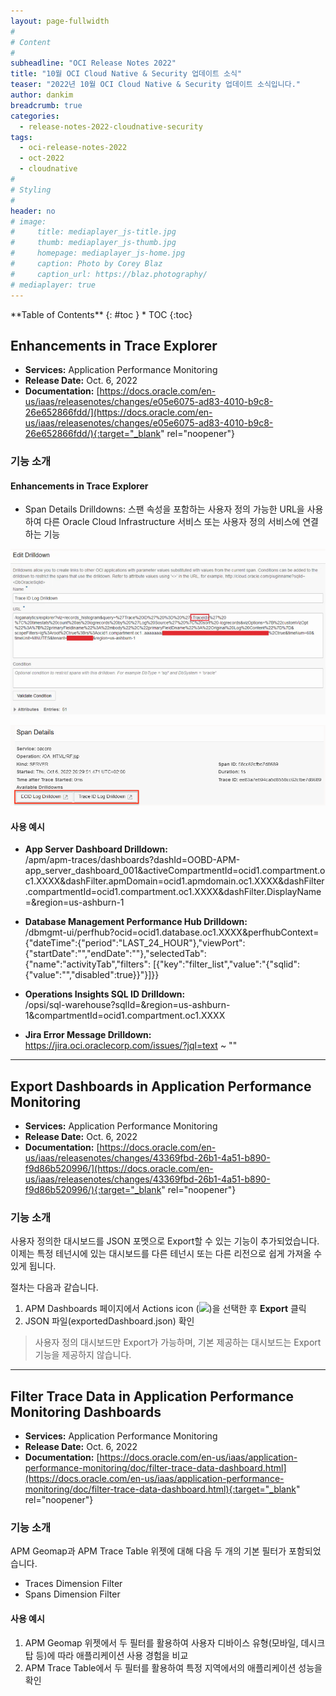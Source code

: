 ```yaml
---
layout: page-fullwidth
#
# Content
#
subheadline: "OCI Release Notes 2022"
title: "10월 OCI Cloud Native & Security 업데이트 소식"
teaser: "2022년 10월 OCI Cloud Native & Security 업데이트 소식입니다."
author: dankim
breadcrumb: true
categories:
  - release-notes-2022-cloudnative-security
tags:
  - oci-release-notes-2022
  - oct-2022
  - cloudnative
#
# Styling
#
header: no
# image:
#     title: mediaplayer_js-title.jpg
#     thumb: mediaplayer_js-thumb.jpg
#     homepage: mediaplayer_js-home.jpg
#     caption: Photo by Corey Blaz
#     caption_url: https://blaz.photography/
# mediaplayer: true
---
```


<div class="panel radius" markdown="1">
**Table of Contents**
{: #toc }
*  TOC
{:toc}
</div>

## Enhancements in Trace Explorer
* **Services:** Application Performance Monitoring
* **Release Date:** Oct. 6, 2022
* **Documentation:** [https://docs.oracle.com/en-us/iaas/releasenotes/changes/e05e6075-ad83-4010-b9c8-26e652866fdd/](https://docs.oracle.com/en-us/iaas/releasenotes/changes/e05e6075-ad83-4010-b9c8-26e652866fdd/){:target="_blank" rel="noopener"} 

### 기능 소개
#### Enhancements in Trace Explorer
* Span Details Drilldowns: 스팬 속성을 포함하는 사용자 정의 가능한 URL을 사용하여 다른 Oracle Cloud Infrastructure 서비스 또는 사용자 정의 서비스에 연결하는 기능

![](/assets/img/cloudnative-security/2022/2022-10-30-cloudnative-security-release-notes-1.png)

![](/assets/img/cloudnative-security/2022/2022-10-30-cloudnative-security-release-notes-2.png)

#### 사용 예시
* **App Server Dashboard Drilldown:**  
/apm/apm-traces/dashboards?dashId=OOBD-APM-app_server_dashboard_001&activeCompartmentId=ocid1.compartment.oc1.XXXX&dashFilter.apmDomain=ocid1.apmdomain.oc1.XXXX&dashFilter.compartmentId=ocid1.compartment.oc1.XXXX&dashFilter.DisplayName=<DisplayName>&region=us-ashburn-1

* **Database Management Performance Hub Drilldown:**  
/dbmgmt-ui/perfhub?ocid=ocid1.database.oc1.XXXX&perfhubContext={"dateTime":{"period":"LAST_24_HOUR"},"viewPort":{"startDate":"<StartTimeInMs>","endDate":"<EndTimeInMs>"},"selectedTab":{"name":"activityTab","filters": [{"key":"filter_list","value":"{\"sqlid\":{\"value\":\"<DbOracleSqlId>\",\"disabled\":true}}"}]}}

* **Operations Insights SQL ID Drilldown:**  
/opsi/sql-warehouse?sqlId=<DbOracleSqlId>&region=us-ashburn-1&compartmentId=ocid1.compartment.oc1.XXXX

* **Jira Error Message Drilldown:**  
https://jira.oci.oraclecorp.com/issues/?jql=text ~ "<ErrorMessage>"
 
---

## Export Dashboards in Application Performance Monitoring
* **Services:** Application Performance Monitoring
* **Release Date:** Oct. 6, 2022
* **Documentation:** [https://docs.oracle.com/en-us/iaas/releasenotes/changes/43369fbd-26b1-4a51-b890-f9d86b520996/](https://docs.oracle.com/en-us/iaas/releasenotes/changes/43369fbd-26b1-4a51-b890-f9d86b520996/){:target="_blank" rel="noopener"} 

### 기능 소개
사용자 정의한 대시보드를 JSON 포멧으로 Export할 수 있는 기능이 추가되었습니다. 이제는 특정 테넌시에 있는 대시보드를 다른 테넌시 또는 다른 리전으로 쉽게 가져올 수 있게 됩니다.

절차는 다음과 같습니다.
1. APM Dashboards 페이지에서 Actions icon (![](https://docs.oracle.com/en-us/iaas/application-performance-monitoring/doc/img/actions.png))을 선택한 후 **Export** 클릭
2. JSON 파일(exportedDashboard.json) 확인

> 사용자 정의 대시보드만 Export가 가능하며, 기본 제공하는 대시보드는 Export 기능을 제공하지 않습니다.

---

## Filter Trace Data in Application Performance Monitoring Dashboards
* **Services:** Application Performance Monitoring
* **Release Date:** Oct. 6, 2022
* **Documentation:** [https://docs.oracle.com/en-us/iaas/application-performance-monitoring/doc/filter-trace-data-dashboard.html](https://docs.oracle.com/en-us/iaas/application-performance-monitoring/doc/filter-trace-data-dashboard.html){:target="_blank" rel="noopener"} 

### 기능 소개
APM Geomap과 APM Trace Table 위젯에 대해 다음 두 개의 기본 필터가 포함되었습니다.

* Traces Dimension Filter
* Spans Dimension Filter

#### 사용 예시
1. APM Geomap 위젯에서 두 필터를 활용하여 사용자 디바이스 유형(모바일, 데시크탑 등)에 따라 애플리케이션 사용 경험을 비교
2. APM Trace Table에서 두 필터를 활용하여 특정 지역에서의 애플리케이션 성능을 확인



